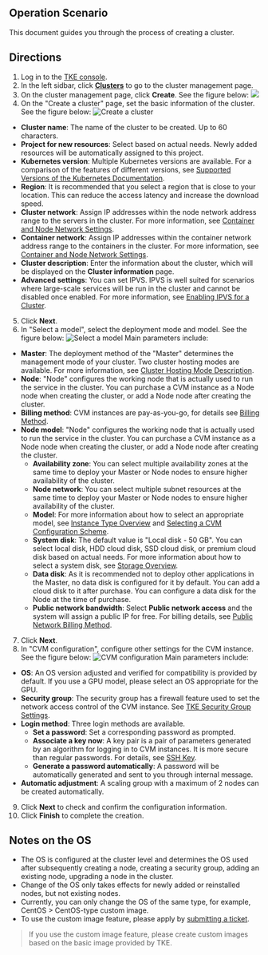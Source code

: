 ## Operation Scenario

This document guides you through the process of creating a cluster.

## Directions

1. <span id="step1">Log in to the [TKE console](https://console.cloud.tencent.com/tke2). </span>
2. In the left sidbar, click **[Clusters](https://console.cloud.tencent.com/tke2/cluster?rid=1)** to go to the cluster management page.
3. On the cluster management page, click **Create**. See the figure below:
![](https://main.qcloudimg.com/raw/d60cbbc1b6c533ad1b24d17e1c1122f3.png)
4. On the "Create a cluster" page, set the basic information of the cluster. See the figure below:
![Create a cluster](https://main.qcloudimg.com/raw/a11841c7173e42d98001fc03f3973ac9.png)
 - **Cluster name**: The name of the cluster to be created. Up to 60 characters.
 - **Project for new resources**: Select based on actual needs. Newly added resources will be automatically assigned to this project.
 - **Kubernetes version**: Multiple Kubernetes versions are available. For a comparison of the features of different versions, see [Supported Versions of the Kubernetes Documentation](https://kubernetes.io/docs/home/supported-doc-versions/).
 - **Region**: It is recommended that you select a region that is close to your location. This can reduce the access latency and increase the download speed.
 - **Cluster network**: Assign IP addresses within the node network address range to the servers in the cluster. For more information, see [Container and Node Network Settings](https://intl.cloud.tencent.com/document/product/457/9083).
 - **Container network**: Assign IP addresses within the container network address range to the containers in the cluster. For more information, see [Container and Node Network Settings](https://intl.cloud.tencent.com/document/product/457/9083).
 - **Cluster description**: Enter the information about the cluster, which will be displayed on the **Cluster information** page.
 - **Advanced settings**: You can set IPVS.
 IPVS is well suited for scenarios where large-scale services will be run in the cluster and cannot be disabled once enabled. For more information, see [Enabling IPVS for a Cluster](https://intl.cloud.tencent.com/document/product/457/30641).
5. Click **Next**.
6. In "Select a model", select the deployment mode and model. See the figure below:
 ![Select a model](https://main.qcloudimg.com/raw/19475a10d216255bdcc23618038dd055.png)
 Main parameters include:
 - **Master**: The deployment method of the "Master" determines the management mode of your cluster. Two cluster hosting modes are available. For more information, see [Cluster Hosting Mode Description](https://cloud.tencent.com/document/product/457/31013).
 - **Node**: "Node" configures the working node that is actually used to run the service in the cluster. You can purchase a CVM instance as a Node node when creating the cluster, or add a Node node after creating the cluster.
 - **Billing method**: CVM instances are pay-as-you-go, for details see [Billing Method](<https://intl.cloud.tencent.com/document/product/213/2180>).
 - **Node model**: "Node" configures the working node that is actually used to run the service in the cluster. You can purchase a CVM instance as a Node node when creating the cluster, or add a Node node after creating the cluster.
    - **Availability zone**: You can select multiple availability zones at the same time to deploy your Master or Node nodes to ensure higher availability of the cluster.
    - **Node network**: You can select multiple subnet resources at the same time to deploy your Master or Node nodes to ensure higher availability of the cluster.
    - **Model**: For more information about how to select an appropriate model, see [Instance Type Overview](<https://intl.cloud.tencent.com/document/product/213/11518#.E5.8F.AF.E7.94.A8.E5.AE.9E.E4.BE.8B.E7.B1.BB.E5.9E.8B2>) and [Selecting a CVM Configuration Scheme](<https://intl.cloud.tencent.com/document/product/213/2764#.E7.A1.AE.E5.AE.9A.E4.BA.91.E6.9C.8D.E5.8A.A1.E5.99.A8.E9.85.8D.E7.BD.AE.E6.96.B9.E6.A1.88>).
    - **System disk**: The default value is "Local disk - 50 GB". You can select local disk, HDD cloud disk, SSD cloud disk, or premium cloud disk based on actual needs. For more information about how to select a system disk, see [Storage Overview](https://intl.cloud.tencent.com/document/product/213/4952).
    - **Data disk**: As it is recommended not to deploy other applications in the Master, no data disk is configured for it by default. You can add a cloud disk to it after purchase. You can configure a data disk for the Node at the time of purchase.
    - **Public network bandwidth**: Select **Public network access** and the system will assign a public IP for free. For billing details, see [Public Network Billing Method](https://intl.cloud.tencent.com/document/product/213/10578).
7. <span id="step7">Click **Next**. </span>
8. In "CVM configuration", configure other settings for the CVM instance. See the figure below:
![CVM configuration](https://main.qcloudimg.com/raw/84136b3ec7ce9047c4bd48f93d552cb9.png)
Main parameters include:
 - **OS**: An OS version adjusted and verified for compatibility is provided by default. If you use a GPU model, please select an OS appropriate for the GPU.
 - **Security group**: The security group has a firewall feature used to set the network access control of the CVM instance. See [TKE Security Group Settings](https://intl.cloud.tencent.com/document/product/457/9084).
 - **Login method**: Three login methods are available.
   - **Set a password**: Set a corresponding password as prompted.
   - **Associate a key now**: A key pair is a pair of parameters generated by an algorithm for logging in to CVM instances. It is more secure than regular passwords. For details, see [SSH Key](https://intl.cloud.tencent.com/document/product/213/6092).
   - **Generate a password automatically**: A password will be automatically generated and sent to you through internal message.
 - **Automatic adjustment**: A scaling group with a maximum of 2 nodes can be created automatically.
9. Click **Next** to check and confirm the configuration information.
10. Click **Finish** to complete the creation.


## Notes on the OS

- The OS is configured at the cluster level and determines the OS used after subsequently creating a node, creating a security group, adding an existing node, upgrading a node in the cluster.
- Change of the OS only takes effects for newly added or reinstalled nodes, but not existing nodes.
- Currently, you can only change the OS of the same type, for example, CentOS > CentOS-type custom image.
- To use the custom image feature, please apply by [submitting a ticket](https://console.qcloud.com/workorder/category?level1_id=6&level2_id=350&source=0&data_title=%E5%AE%B9%E5%99%A8%E6%9C%8D%E5%8A%A1TKE&level3_id=718&radio_title=%E5%AE%B9%E5%99%A8%E9%9B%86%E7%BE%A4%E7%9B%B8%E5%85%B3%E9%97%AE%E9%A2%98&queue=97&scene_code=16798&step=2).

>If you use the custom image feature, please create custom images based on the basic image provided by TKE.

